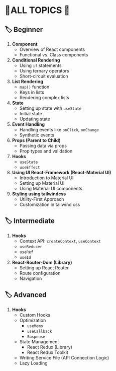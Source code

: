 # 🚀ALL TOPICS 🚀

## 🏷️ Beginner

1. **Component**
    - Overview of React components
    - Functional vs. Class components
1. **Conditional Rendering**
    - Using `if` statements
    - Using ternary operators
    - Short-circuit evaluation
1. **List Rendering**
    - `map()` function
    - Keys in lists
    - Rendering complex lists
1. **State**
    - Setting up state with `useState`
    - Initial state
    - Updating state
1. **Event Handling**
    - Handling events like `onClick`, `onChange`
    - Synthetic events
1. **Props (Parent to Child)**
    - Passing data via props
    - Prop types and validation
1. **Hooks**
    - `useState`
    - `useEffect`
1. **Using UI React-Framework (React-Material UI)**
    - Introduction to Material UI
    - Setting up Material UI
    - Using Material UI components
1. **Styling using tailwindcss**
    - Utility-First Approach
    - Customization in tailwind css

## 🏷️ Intermediate

1. **Hooks**
    - Context API: `createContext`, `useContext`
    - `useReducer`
    - `useRef`
    - `useId`
1. **React-Router-Dom (Library)**
    - Setting up React Router
    - Route configuration
    - Navigation

## 🏷️ Advanced

1. **Hooks**
    - Custom Hooks
    - Optimization
        - `useMemo`
        - `useCallback`
        - `Suspense`
    - State Management
        - React Redux (Library)
        - React Redux Toolkit
    - Writing Service File (API Connection Logic)
    - Lazy Loading
